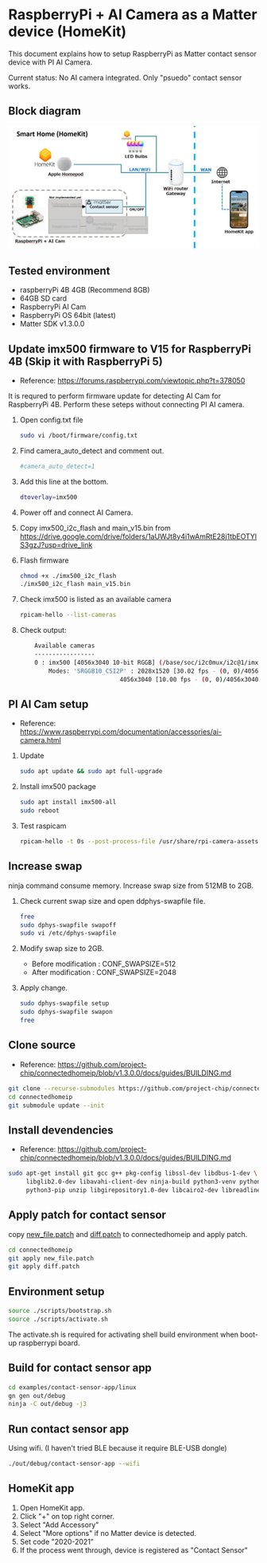 # RaspberryPi + AI Camera as a Matter device (HomeKit)

This document explains how to setup RaspberryPi as Matter contact sensor device with PI AI Camera.

Current status: No AI camera integrated. Only "psuedo" contact sensor works.

## Block diagram

![Block Diagram](./resources/block_diagram.PNG.jpg)

## Tested environment

- raspberryPi 4B 4GB (Recommend 8GB)
- 64GB SD card
- RaspberryPi AI Cam
- RaspberryPi OS 64bit (latest)
- Matter SDK v1.3.0.0

## Update imx500 firmware to V15 for RaspberryPi 4B (Skip it with RaspberryPi 5)

- Reference: https://forums.raspberrypi.com/viewtopic.php?t=378050

It is requred to perform firmware update for detecting AI Cam for RaspberryPi 4B. Perform these seteps without connecting PI AI camera.

1. Open config.txt file

	```bash
	sudo vi /boot/firmware/config.txt
	```

2. Find camera_auto_detect and comment out.

	```bash
	#camera_auto_detect=1
	```

3. Add this line at the bottom.

	```bash
	dtoverlay=imx500
	````

4. Power off and connect AI Camera.

5. Copy imx500_i2c_flash and main_v15.bin from https://drive.google.com/drive/folders/1aUWJt8y4i1wAmRtE28j1tbEOTYlS3gzJ?usp=drive_link

6. Flash firmware

	```bash
	chmod +x ./imx500_i2c_flash
	./imx500_i2c_flash main_v15.bin
	```

7. Check imx500 is listed as an available camera

	```bash
	rpicam-hello --list-cameras
	```

8. Check output:

	```bash
		Available cameras
		-----------------
		0 : imx500 [4056x3040 10-bit RGGB] (/base/soc/i2c0mux/i2c@1/imx500@1a)
			Modes: 'SRGGB10_CSI2P' : 2028x1520 [30.02 fps - (0, 0)/4056x3040 crop]
								4056x3040 [10.00 fps - (0, 0)/4056x3040 crop]
	```

## PI AI Cam setup

- Reference: https://www.raspberrypi.com/documentation/accessories/ai-camera.html

1. Update

	```bash
	sudo apt update && sudo apt full-upgrade
	```

2. Install imx500 package

	```bash
	sudo apt install imx500-all
	sudo reboot
	```

3. Test raspicam

	```bash
	rpicam-hello -t 0s --post-process-file /usr/share/rpi-camera-assets/imx500_mobilenet_ssd.json --viewfinder-width 1920 --viewfinder-height 1080 --framerate 30
	```

## Increase swap

ninja command consume memory. Increase swap size from 512MB to 2GB.

1. Check current swap size and open ddphys-swapfile file.

	```bash
	free
	sudo dphys-swapfile swapoff
	sudo vi /etc/dphys-swapfile
	```

2. Modify swap size to 2GB.

	- Before modification : CONF_SWAPSIZE=512
	- After modification  : CONF_SWAPSIZE=2048

3. Apply change.

	```bash
	sudo dphys-swapfile setup
	sudo dphys-swapfile swapon
	free
	```

## Clone source

- Reference: https://github.com/project-chip/connectedhomeip/blob/v1.3.0.0/docs/guides/BUILDING.md

```bash
git clone --recurse-submodules https://github.com/project-chip/connectedhomeip.git -b v1.3.0.0
cd connectedhomeip
git submodule update --init
```

## Install devendencies

- Reference: https://github.com/project-chip/connectedhomeip/blob/v1.3.0.0/docs/guides/BUILDING.md

```bash
sudo apt-get install git gcc g++ pkg-config libssl-dev libdbus-1-dev \
     libglib2.0-dev libavahi-client-dev ninja-build python3-venv python3-dev \
     python3-pip unzip libgirepository1.0-dev libcairo2-dev libreadline-dev
```

## Apply patch for contact sensor

copy [new_file.patch](./patch/new_file.patch) and [diff.patch](./patch/diff.patch) to connectedhomeip and apply patch.

```bash
cd connectedhomeip
git apply new_file.patch
git apply diff.patch
```

## Environment setup

```bash
source ./scripts/bootstrap.sh
source ./scripts/activate.sh
```

The activate.sh is required for activating shell build environment when boot-up raspberrypi board.

## Build for contact sensor app

```bash
cd examples/contact-sensor-app/linux
gn gen out/debug
ninja -C out/debug -j3
```

## Run contact sensor app

Using wifi. (I haven't tried BLE because it require BLE-USB dongle)

```bash
./out/debug/contact-sensor-app --wifi
```

## HomeKit app

1. Open HomeKit app.
2. Click "+" on top right corner.
3. Select "Add Accessory"
4. Select "More options" if no Matter device is detected.
5. Set code "2020-2021"
6. If the process went through, device is registered as "Contact Sensor"
